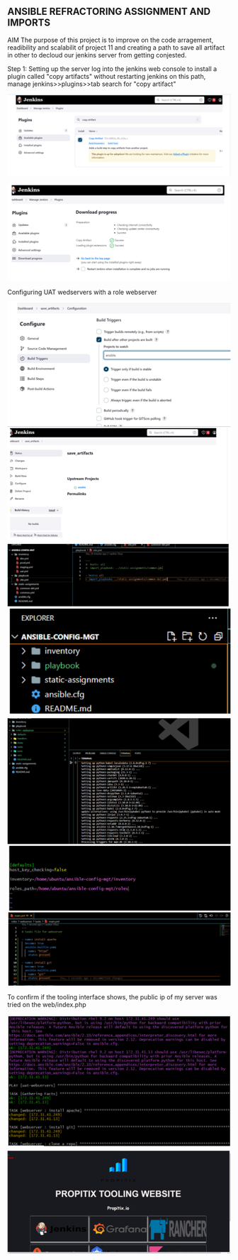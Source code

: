 ## ANSIBLE REFRACTORING ASSIGNMENT AND IMPORTS

AIM The purpose of this project is to improve on the code arragement, readibility and scalabilit of project 11 and creating a path to save all artifact in other to decloud our jenkins server from getting conjested.

Step 1: Setting up the server
log into the jenkins web console to install a plugin called "copy artifacts" without restarting jenkins on this path, manage jenkins>>plugins>>tab search for "copy artifact"



![1](./ansibler_1.png)



![2](./ansibler_2.png)

Configuring UAT wedservers with a role webserver

![3](./ansibler_3.png)
![4](./ansibler_4.png)
![5](./ansibler_5.png)
![6](./ansibler_6.png)
![7](./ansibler_7.png)
![8](./ansibler_8.png)
![9](./ansibler_9.png)

To confirm if the tooling interface shows, the public ip of my server was tried on the web/index.php

![10](./ansibler_10.png)
![11](./ansibler_11.png)
